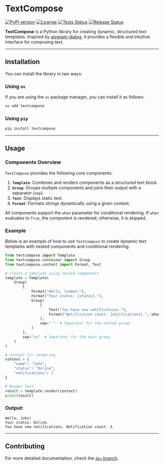 # TextCompose

[![PyPI version](https://badge.fury.io/py/textcompose.svg)](https://badge.fury.io/py/textcompose)
[![License](https://img.shields.io/github/license/m-xim/textcompose.svg)](/LICENSE)
[![Tests Status](https://github.com/m-xim/textcompose/actions/workflows/ci.yml/badge.svg)](https://github.com/m-xim/textcompose/actions)
[![Release Status](https://github.com/m-xim/textcompose/actions/workflows/release.yml/badge.svg)](https://github.com/m-xim/textcompose/actions)

**TextCompose** is a Python library for creating dynamic, structured text templates. Inspired by [aiogram-dialog](https://github.com/Tishka17/aiogram_dialog), it provides a flexible and intuitive interface for composing text.

---

## Installation

You can install the library in two ways:

### Using `uv`
If you are using the `uv` package manager, you can install it as follows:
```bash
uv add textcompose
```

### Using `pip`
```bash
pip install textcompose
```

---

## Usage

### Components Overview

`TextCompose` provides the following core components:

1. **`Template`**: Combines and renders components as a structured text block.
2. **`Group`**: Groups multiple components and joins their output with a separator (`sep`).
3. **`Text`**: Displays static text.
4. **`Format`**: Formats strings dynamically using a given context.

All components support the `when` parameter for conditional rendering. If `when` evaluates to `True`, the component is rendered; otherwise, it is skipped.

### Example

Below is an example of how to use `TextCompose` to create dynamic text templates with nested components and conditional rendering.

```python
from textcompose import Template
from textcompose.container import Group
from textcompose.content import Format, Text

# Create a template using nested components
template = Template(
    Group(
        [
            Format("Hello, {name}!"),
            Format("Your status: {status}."),
            Group(
                [
                    Text("You have new notifications."),
                    Format("Notification count: {notifications}.", when=lambda ctx: ctx.get("notifications") > 0)
                ],
                sep=" "  # Separator for the nested group
            )
        ],
        sep="\n"  # Separator for the main group
    )
)

# Context for rendering
context = {
    "name": "John",
    "status": "Online",
    "notifications": 3
}

# Render text
result = template.render(context)
print(result)
```

### Output:
```
Hello, John!
Your status: Online.
You have new notifications. Notification count: 3.
```

---

## Contributing

For more detailed documentation, check the [`dev` branch](https://github.com/m-xim/textcompose/tree/dev).
